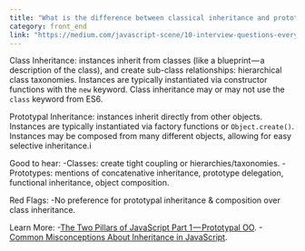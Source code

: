 ```yaml
---
title: "What is the difference between classical inheritance and prototypal inheritance?"
category: front_end
link: "https://medium.com/javascript-scene/10-interview-questions-every-javascript-developer-should-know-6fa6bdf5ad95#.hj5vgigx7"
---
```

Class Inheritance: instances inherit from classes (like a blueprint — a description of the class), and create sub-class relationships: hierarchical class taxonomies. Instances are typically instantiated via constructor functions with the `new` keyword. Class inheritance may or may not use the `class` keyword from ES6.

Prototypal Inheritance: instances inherit directly from other objects. Instances are typically instantiated via factory functions or `Object.create()`. Instances may be composed from many different objects, allowing for easy selective inheritance.i

Good to hear:
-Classes: create tight coupling or hierarchies/taxonomies.
-Prototypes: mentions of concatenative inheritance, prototype delegation, functional inheritance, object composition.

Red Flags:
-No preference for prototypal inheritance & composition over class inheritance.

Learn More:
-[The Two Pillars of JavaScript Part 1 — Prototypal OO](https://medium.com/javascript-scene/the-two-pillars-of-javascript-ee6f3281e7f3#.ipxdidte2).
-[Common Misconceptions About Inheritance in JavaScript](https://medium.com/javascript-scene/common-misconceptions-about-inheritance-in-javascript-d5d9bab29b0a#.boprp5rpe).

